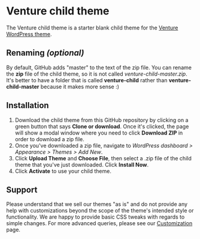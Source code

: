 # Venture child theme

The Venture child theme is a starter blank child theme for the [Venture WordPress theme](https://themesharbor.com/downloads/venture/).

## Renaming _(optional)_

By default, GitHub adds "master" to the text of the zip file. You can rename the **zip** file of the child theme, so it is not called _venture-child-master.zip_. It's better to have a folder that is called **venture-child** rather than **venture-child-master** because it makes more sense :)

## Installation

1. Download the child theme from this GitHub repository by clicking on a green button that says **Clone or download**. Once it's clicked, the page will show a modal window where you need to click **Download ZIP** in order to download a zip file.
2. Once you've downloaded a zip file, navigate to _WordPress dashboard > Appearance > Themes > Add New_.
3. Click **Upload Theme** and **Choose File**, then select a .zip file of the child theme that you've just downloaded. Click **Install Now**.
4. Click **Activate** to use your child theme.

## Support

Please understand that we sell our themes "as is" and do not provide any help with customizations beyond the scope of the theme's intended style or functionality. We are happy to provide basic CSS tweaks with regards to simple changes. For more advanced queries, please see our [Customization](https://themesharbor.com/customization/) page.
